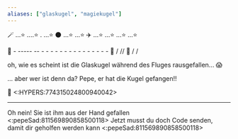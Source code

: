 ```yaml
---
aliases: ["glaskugel", "magiekugel"]
---
```


🪄 ...⭐        ....⭐ .     ...⭐   🌑 
...⭐      ...⭐      ✈️  ...⭐ 
    ...⭐      ...⭐        ...⭐ 
 
🛫  - ----- -- - - - - - - - - - - - - - - -  🛬 
                        /          //
                              🔮 
                      /    /

oh, wie es scheint ist die Glaskugel während des Fluges rausgefallen... 😱


  ... aber wer ist denn da? Pepe, er hat die Kugel gefangen!!


🔮
<:HYPERS:774315024800940042> 

___

Oh nein! Sie ist ihm aus der Hand gefallen <:pepeSad:811569890858500118>
Jetzt musst du doch Code senden, damit dir geholfen werden kann <:pepeSad:811569890858500118>
